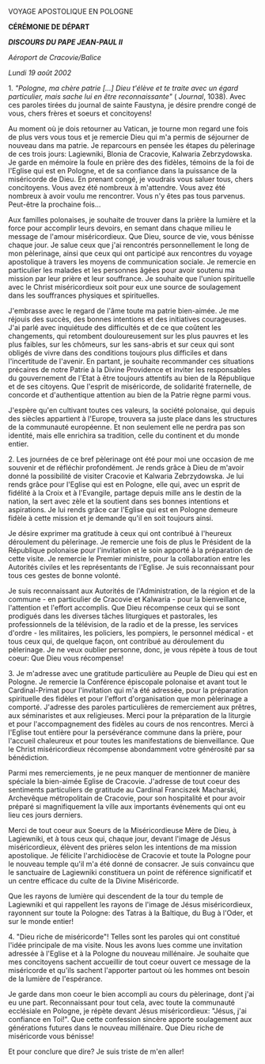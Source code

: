VOYAGE APOSTOLIQUE EN POLOGNE

**CÉRÉMONIE DE DÉPART**

***DISCOURS DU PAPE JEAN-PAUL II***

*Aéroport de Cracovie/Balice*

*Lundi 19 août 2002*

1\. *"Pologne, ma chère patrie \[...\] Dieu t'élève et te traite avec un égard particulier, mais sache lui en être reconnaissante"* ( *Journal*, 1038). Avec ces paroles tirées du journal de sainte Faustyna, je désire prendre congé de vous, chers frères et soeurs et concitoyens!

Au moment où je dois retourner au Vatican, je tourne mon regard une fois de plus vers vous tous et je remercie Dieu qui m'a permis de séjourner de nouveau dans ma patrie. Je reparcours en pensée les étapes du pèlerinage de ces trois jours: Lagiewniki, Blonia de Cracovie, Kalwaria Zebrzydowska. Je garde en mémoire la foule en prière des des fidèles, témoins de la foi de l'Eglise qui est en Pologne, et de sa confiance dans la puissance de la miséricorde de Dieu. En prenant congé, je voudrais vous saluer tous, chers concitoyens. Vous avez été nombreux à m'attendre. Vous avez été nombreux à avoir voulu me rencontrer. Vous n'y êtes pas tous parvenus. Peut-être la prochaine fois...

Aux familles polonaises, je souhaite de trouver dans la prière la lumière et la force pour accomplir leurs devoirs, en semant dans chaque milieu le message de l'amour miséricordieux. Que Dieu, source de vie, vous bénisse chaque jour. Je salue ceux que j'ai rencontrés personnellement le long de mon pèlerinage, ainsi que ceux qui ont participé aux rencontres du voyage apostolique à travers les moyens de communication sociale. Je remercie en particulier les malades et les personnes âgées pour avoir soutenu ma mission par leur prière et leur souffrance. Je souhaite que l'union spirituelle avec le Christ miséricordieux soit pour eux une source de soulagement dans les souffrances physiques et spirituelles.

J'embrasse avec le regard de l'âme toute ma patrie bien-aimée. Je me réjouis des succès, des bonnes intentions et des initiatives courageuses. J'ai parlé avec inquiétude des difficultés et de ce que coûtent les changements, qui retombent douloureusement sur les plus pauvres et les plus faibles, sur les chômeurs, sur les sans-abris et sur ceux qui sont obligés de vivre dans des conditions toujours plus difficiles et dans l'incertitude de l'avenir. En partant, je souhaite recommander ces situations précaires de notre Patrie à la Divine Providence et inviter les responsables du gouvernement de l'Etat à être toujours attentifs au bien de la République et de ses citoyens. Que l'esprit de miséricorde, de solidarité fraternelle, de concorde et d'authentique attention au bien de la Patrie règne parmi vous.

J'espère qu'en cultivant toutes ces valeurs, la société polonaise, qui depuis des siècles appartient à l'Europe, trouvera sa juste place dans les structures de la communauté européenne. Et non seulement elle ne perdra pas son identité, mais elle enrichira sa tradition, celle du continent et du monde entier.

2\. Les journées de ce bref pèlerinage ont été pour moi une occasion de me souvenir et de réfléchir profondément. Je rends grâce à Dieu de m'avoir donné la possibilité de visiter Cracovie et Kalwaria Zebrzydowska. Je lui rends grâce pour l'Eglise qui est en Pologne, elle qui, avec un esprit de fidélité à la Croix et à l'Evangile, partage depuis mille ans le destin de la nation, la sert avec zèle et la soutient dans ses bonnes intentions et aspirations. Je lui rends grâce car l'Eglise qui est en Pologne demeure fidèle à cette mission et je demande qu'il en soit toujours ainsi.

Je désire exprimer ma gratitude à ceux qui ont contribué à l'heureux déroulement du pèlerinage. Je remercie une fois de plus le Président de la République polonaise pour l'invitation et le soin apporté à la préparation de cette visite. Je remercie le Premier ministre, pour la collaboration entre les Autorités civiles et les représentants de l'Eglise. Je suis reconnaissant pour tous ces gestes de bonne volonté.

Je suis reconnaissant aux Autorités de l'Administration, de la région et de la commune - en particulier de Cracovie et Kalwaria - pour la bienveillance, l'attention et l'effort accomplis. Que Dieu récompense ceux qui se sont prodigués dans les diverses tâches liturgiques et pastorales, les professionnels de la télévision, de la radio et de la presse, les services d'ordre - les militaires, les policiers, les pompiers, le personnel médical - et tous ceux qui, de quelque façon, ont contribué au déroulement du pèlerinage. Je ne veux oublier personne, donc, je vous répète à tous de tout coeur: Que Dieu vous récompense!

3\. Je m'adresse avec une gratitude particulière au Peuple de Dieu qui est en Pologne. Je remercie la Conférence épiscopale polonaise et avant tout le Cardinal-Primat pour l'invitation qui m'a été adressée, pour la préparation spirituelle des fidèles et pour l'effort d'organisation que mon pèlerinage a comporté. J'adresse des paroles particulières de remerciement aux prêtres, aux séminaristes et aux religieuses. Merci pour la préparation de la liturgie et pour l'accompagnement des fidèles au cours de nos rencontres. Merci à l'Eglise tout entière pour la persévérance commune dans la prière, pour l'accueil chaleureux et pour toutes les manifestations de bienveillance. Que le Christ miséricordieux récompense abondamment votre générosité par sa bénédiction.

Parmi mes remerciements, je ne peux manquer de mentionner de manière spéciale la bien-aimée Eglise de Cracovie. J'adresse de tout coeur des sentiments particuliers de gratitude au Cardinal Franciszek Macharski, Archevêque métropolitain de Cracovie, pour son hospitalité et pour avoir préparé si magnifiquement la ville aux importants événements qui ont eu lieu ces jours derniers.

Merci de tout coeur aux Soeurs de la Miséricordieuse Mère de Dieu, à Lagiewniki, et à tous ceux qui, chaque jour, devant l'image de Jésus miséricordieux, élèvent des prières selon les intentions de ma mission apostolique. Je félicite l'archidiocèse de Cracovie et toute la Pologne pour le nouveau temple qu'il m'a été donné de consacrer. Je suis convaincu que le sanctuaire de Lagiewniki constituera un point de référence significatif et un centre efficace du culte de la Divine Miséricorde.

Que les rayons de lumière qui descendent de la tour du temple de Lagiewniki et qui rappellent les rayons de l'image de Jésus miséricordieux, rayonnent sur toute la Pologne: des Tatras à la Baltique, du Bug à l'Oder, et sur le monde entier!

4\. "Dieu riche de miséricorde"! Telles sont les paroles qui ont constitué l'idée principale de ma visite. Nous les avons lues comme une invitation adressée à l'Eglise et à la Pologne du nouveau millénaire. Je souhaite que mes concitoyens sachent accueillir de tout coeur ouvert ce message de la miséricorde et qu'ils sachent l'apporter partout où les hommes ont besoin de la lumière de l'espérance.

Je garde dans mon coeur le bien accompli au cours du pèlerinage, dont j'ai eu une part. Reconnaissant pour tout cela, avec toute la communauté ecclésiale en Pologne, je répète devant Jésus miséricordieux: "Jésus, j'ai confiance en Toi!". Que cette confession sincère apporte soulagement aux générations futures dans le nouveau millénaire. Que Dieu riche de miséricorde vous bénisse!

Et pour conclure que dire? Je suis triste de m'en aller!